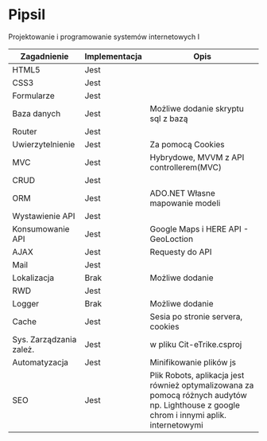 # PipsiI
Projektowanie i programowanie systemów internetowych I


| Zagadnienie  | Implementacja | Opis |
| ------------- | ------------- | ------------- |
| HTML5  | Jest  ||
| CSS3  | Jest  ||
| Formularze  | Jest  ||
| Baza danych  | Jest  |Możliwe dodanie skryptu sql z bazą|
| Router  | Jest  ||
| Uwierzytelnienie  | Jest  |Za pomocą Cookies|
| MVC  | Jest  |Hybrydowe, MVVM z API controllerem(MVC)|
| CRUD  | Jest  ||
| ORM  | Jest  |ADO.NET Własne mapowanie modeli|
| Wystawienie API  | Jest  ||
| Konsumowanie API  | Jest  |Google Maps i HERE API - GeoLoction|
| AJAX  | Jest  |Requesty do API||
| Mail  | Jest  ||
| Lokalizacja  | Brak  |Możliwe dodanie|
| RWD  | Jest  ||
| Logger  | Brak  | Możliwe dodanie|
| Cache  | Jest  |Sesia po stronie servera, cookies|
| Sys. Zarządzania zależ.  | Jest  |w pliku Cit-eTrike.csproj|
| Automatyzacja  | Jest  |Minifikowanie plików js|
| SEO  | Jest  |Plik Robots, aplikacja jest również optymalizowana za pomocą różnych audytów np. Lighthouse z google chrom i innymi aplik. internetowymi|
